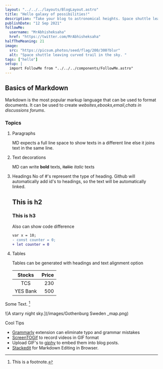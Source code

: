 ```yaml
---
layout: "../../../layouts/BlogLayout.astro"
title: "Hello galaxy of possibilities!"
description: "Take your blog to astronomical heights. Space shuttle leaving curved trail in the sky. Space shuttle leaving curved trail in the sky. Space shuttle leaving curved trail in the sky. Space shuttle leaving curved trail in the sky. Space shuttle leaving curved trail in the sky"
publishDate: "12 Sep 2021"
followMe:
  username: "MrAbhisheksaha"
  href: "https://twitter.com/MrAbhisheksaha"
halfTheMeaning: 21
image:
  src: "https://picsum.photos/seed/flag/200/300?blur"
  alt: "Space shuttle leaving curved trail in the sky. "
tags: ["hello"]
setup: |  
  import FollowMe from "../../../components/FollowMe.astro"
---
```

## Basics of Markdown
Markdown is the most popular markup language that can be used to format documents. It can be used to create *websites*,*ebooks*,*email*,*chats in discussions forums*.

### Topics
1. Paragraphs 

    MD expects a full line space to show texts in a different line else it joins text in the same line.
2.  Text decorations

    MD can write **bold** texts, ~~italiic~~ *italic*  texts
3. Headings
    No of #'s represent the type of heading. Github will automatically add id's to headings, so the text will be automatically linked. 
    ## This is h2
    ### This is h3

    
    Also can show code difference


    ```diff
    var x = 10;
    - const counter = 0;
    + let counter = 0
    ```



8. Tables 

    Tables can be generated with headings and text alignment option

    |Stocks|Price|
    |:-----:|------:|
    |TCS|230|
    |YES Bank|500|

Some Text. [^footnote]

![A starry night sky.](/images/Gothenburg Sweden _map.png)


Cool Tips 

 * [Grammarly](https://marketplace.visualstudio.com/items?itemName=znck.grammarly) extension can eliminate typo and grammar mistakes
 * [ScreenTOGif](https://www.screentogif.com/) to record videos in GIF format
 * Upload GIF's to [giphy](https://giphy.com/) to embed them into blog posts.
 * [Stackedit](https://stackedit.io/) for Markdown Editing in Browser.

[^footnote]: This is a footnote.
